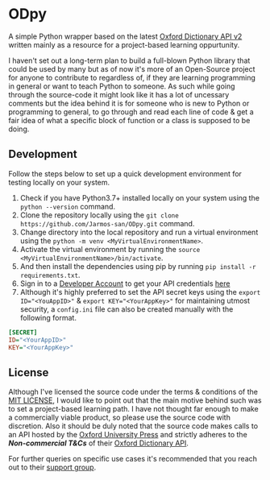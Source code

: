 # ODpy

A simple Python wrapper based on the latest [Oxford Dictionary API v2](https://api-blog.oxforddictionaries.com/2018/03/27/make-first-call-oxford-dictionaries-api/) written mainly as a resource for a project-based learning oppurtunity.

I haven't set out a long-term plan to build a full-blown Python library that could be used by many but as of now it's more of an Open-Source project for anyone to contribute to regardless of, if they are learning programming in general or want to teach Python to someone. As such while going through the source-code it might look like it has a lot of uncessary comments but the idea behind it is for someone who is new to Python or programming to general, to go through and read each line of code & get a fair idea of what a specific block of function or a class is supposed to be doing.

## Development

Follow the steps below to set up a quick development environment for testing locally on your system.

1. Check if you have Python3.7+ installed locally on your system using the `python --version` command.
2. Clone the repository locally using the `git clone https://github.com/Jarmos-san/ODpy.git` command.
3. Change directory into the local repository and run a virtual environment using the `python -m venv <MyVirtualEnvironmentName>`.
4. Activate the virtual environment by running the `source <MyVirtualEnvironmentName>/bin/activate`.
5. And then install the dependencies using pip by running `pip install -r requirements.txt`.
6. Sign in to a [Developer Account](https://developer.oxforddicionaries.com/) to get your API credentials [here](https://developer.oxforddictionaries.com/admin/applications)
7. Although it's highly preferred to set the API secret keys using the `export ID="<YouAppID>"` & `export KEY="<YourAppKey>"` for maintaining utmost security, a `config.ini` file can also be created manually with the following format.

```ini
[SECRET]
ID="<YourAppID>"
KEY="<YourAppKey>"
```

## License

Although I've licensed the source code under the terms & conditions of the [MIT LICENSE](https://github.com/Jarmos-san/OD.py/blob/master/LICENSE), I would like to point out that the main motive behind such was to set a project-based learning path. I have not thought far enough to make a commercially viable product, so please use the source code with discretion. Also it should be duly noted that the source code makes calls to an API hosted by the [Oxford University Press](https://academic.oup.com/journals) and strictly adheres to the ***Non-commercial T&Cs*** of their [Oxford Dictionary API](https://developer.oxforddictionaries.com/).

For further queries on specific use cases it's recommended that you reach out to their [support group](https://developer.oxforddictionaries.com/#).
